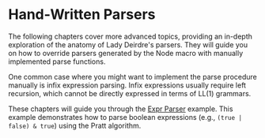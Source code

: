 <!------------------------------------------------------------------------------
  This file is part of "Lady Deirdre", a compiler front-end foundation
  technology.

  This work is proprietary software with source-available code.

  To copy, use, distribute, or contribute to this work, you must agree to
  the terms of the General License Agreement:

  https://github.com/Eliah-Lakhin/lady-deirdre/blob/master/EULA.md

  The agreement grants a Basic Commercial License, allowing you to use
  this work in non-commercial and limited commercial products with a total
  gross revenue cap. To remove this commercial limit for one of your
  products, you must acquire a Full Commercial License.

  If you contribute to the source code, documentation, or related materials,
  you must grant me an exclusive license to these contributions.
  Contributions are governed by the "Contributions" section of the General
  License Agreement.

  Copying the work in parts is strictly forbidden, except as permitted
  under the General License Agreement.

  If you do not or cannot agree to the terms of this Agreement,
  do not use this work.

  This work is provided "as is", without any warranties, express or implied,
  except where such disclaimers are legally invalid.

  Copyright (c) 2024 Ilya Lakhin (Илья Александрович Лахин).
  All rights reserved.
------------------------------------------------------------------------------->

# Hand-Written Parsers

The following chapters cover more advanced topics, providing an in-depth
exploration of the anatomy of Lady Deirdre's parsers. They will guide you on how
to override parsers generated by the Node macro with manually implemented parse
functions.

One common case where you might want to implement the parse procedure manually
is infix expression parsing. Infix expressions usually require left recursion,
which cannot be directly expressed in terms of LL(1) grammars.

These chapters will guide you through
the [Expr Parser](https://github.com/Eliah-Lakhin/lady-deirdre/tree/f350aaed30373a67694c3aba4d2cfd9874c2a656/work/crates/examples/src/expr_parser)
example. This example demonstrates how to parse boolean expressions
(e.g., `(true | false) & true`) using the Pratt algorithm.
